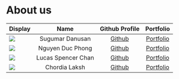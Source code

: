 # About us

Display |        Name        | Github Profile | Portfolio 
--------|:------------------:|:--------------:|:---------:
![](https://via.placeholder.com/100.png?text=Photo) |  Sugumar Danusan   | [Github](https://github.com/danusan-s) | [Portfolio](danusan-s)
![](https://via.placeholder.com/100.png?text=Photo) |  Nguyen Duc Phong  | [Github](https://github.com/DucPhong135) | [Portfolio](ducphong135)
![](https://via.placeholder.com/100.png?text=Photo) | Lucas Spencer Chan | [Github](https://github.com/lucas-sc0) | [Portfolio](lucas-sc0)
![](https://via.placeholder.com/100.png?text=Photo) |   Chordia Laksh    | [Github](https://github.com/luxlucky7/) | [Portfolio](luxlucky7)
